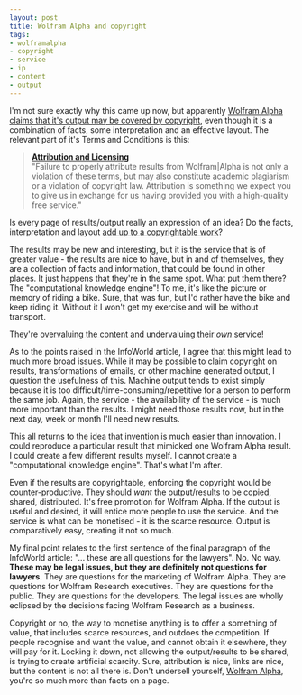 ```yaml
---
layout: post
title: Wolfram Alpha and copyright
tags:
- wolframalpha
- copyright
- service
- ip
- content
- output
---
```

<p>I'm not sure exactly why this came up now, but apparently <a href="http://www.infoworld.com/d/developer-world/how-wolfram-alpha-could-change-software-248">Wolfram Alpha claims that it's output may be covered by copyright</a>, even though it is a combination of facts, some interpretation and an effective layout. The relevant part of it's Terms and Conditions is this:</p>

<blockquote>
<b><a href="http://www.wolframalpha.com/termsofuse.html">Attribution and Licensing</a></b><br>
"Failure to properly attribute results from Wolfram|Alpha is not only a violation of these terms, but may also constitute academic plagiarism or a violation of copyright law. Attribution is something we expect you to give us in exchange for us having provided you with a high-quality free service."
</blockquote>


<p>
Is every page of results/output really an expression of an idea? Do the facts, interpretation and layout <a href="http://www.techdirt.com/articles/20090730/1747055719.shtml">add up to a copyrightable work</a>?
</p>

<p>
The results may be new and interesting, but it is the service that is of greater value - the results are nice to have, but in and of themselves, they are a collection of facts and information, that could be found in other places. It just happens that they're in the same spot. What put them there? The "computational knowledge engine"! To me, it's like the picture or memory of riding a bike. Sure, that was fun, but I'd rather have the bike and keep riding it. Without it I won't get my exercise and will be without transport.
</p>

<p>
They're <a href="http://www.techdirt.com/articles/20080414/015112835.shtml">overvaluing the content and undervaluing their <em>own</em> service</a>!
</p>

<P>
As to the points raised in the InfoWorld article, I agree that this might lead to much more broad issues. While it may be possible to claim copyright on results, transformations of emails, or other machine generated output, I question the usefulness of this. Machine output tends to exist simply because it is too difficult/time-consuming/repetitive for a person to perform the same job. Again, the service - the availability of the service - is much more important than the results. I might need those results now, but in the next day, week or month I'll need new results.
</p>
<p>
This all returns to the idea that invention is much easier than innovation. I could reproduce a particular result that mimicked one Wolfram Alpha result.  I could create a few different results myself. I cannot create a "computational knowledge engine". That's what I'm after. 
</p>
<p>
Even if the results are copyrightable, enforcing the copyright would be counter-productive. They should <em>want</em> the output/results to be copied, shared, distributed. It's free promotion for Wolfram Alpha. If the output is useful and desired, it will entice more people to use the service. And the service is what can be monetised - it is the scarce resource. Output is comparatively easy, creating it not so much.
<p>
</p>
My final point relates to the first sentence of the final paragraph of the InfoWorld article: "... these are all questions for the lawyers". No. No way. <strong>These may be legal issues, but they are definitely not questions for lawyers</strong>. They are questions for the marketing of Wolfram Alpha. They are questions for Wolfram Research executives. They are questions for the public. They are questions for the developers. The legal issues are wholly eclipsed by the decisions facing Wolfram Research as a business. 
<p>
</p>
Copyright or no, the way to monetise anything is to offer a something of value, that includes scarce resources, and outdoes the competition. If people recognise and want the value, and cannot obtain it elsewhere, they will pay for it. Locking it down, not allowing the output/results to be shared, is trying to create artificial scarcity. Sure, attribution is nice, links are nice, but the content is not all there is. Don't undersell yourself, <a href="http://www.wolframalpha.com/input/?i=wolfram+alpha&a=*C.wolfram+alpha-_*HistoricalEvent-">Wolfram Alpha</a>, you're so much more than facts on a page.
</p>
